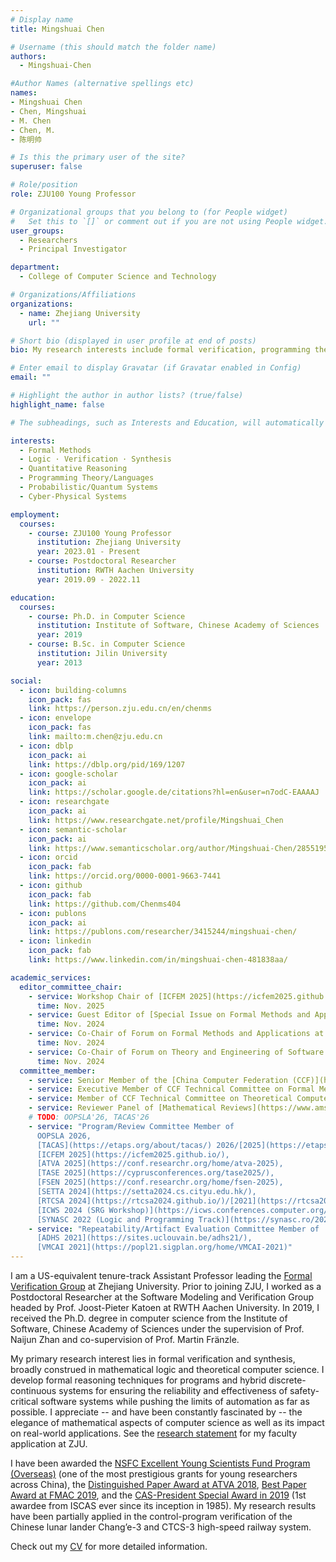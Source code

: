 ```yaml
---
# Display name
title: Mingshuai Chen

# Username (this should match the folder name)
authors:
  - Mingshuai-Chen

#Author Names (alternative spellings etc)
names:
- Mingshuai Chen
- Chen, Mingshuai
- M. Chen
- Chen, M.
- 陈明帅

# Is this the primary user of the site?
superuser: false

# Role/position
role: ZJU100 Young Professor

# Organizational groups that you belong to (for People widget)
#   Set this to `[]` or comment out if you are not using People widget.
user_groups:
  - Researchers
  - Principal Investigator

department:
  - College of Computer Science and Technology

# Organizations/Affiliations
organizations:
  - name: Zhejiang University
    url: ""

# Short bio (displayed in user profile at end of posts)
bio: My research interests include formal verification, programming theory, and logical aspects of computer science.

# Enter email to display Gravatar (if Gravatar enabled in Config)
email: ""

# Highlight the author in author lists? (true/false)
highlight_name: false

# The subheadings, such as Interests and Education, will automatically translate depending on the language chosen in `config.yaml`. To customize the subheading text, see the Language page in the docs.

interests:
  - Formal Methods
  - Logic · Verification · Synthesis
  - Quantitative Reasoning
  - Programming Theory/Languages
  - Probabilistic/Quantum Systems
  - Cyber-Physical Systems

employment:
  courses:
    - course: ZJU100 Young Professor
      institution: Zhejiang University
      year: 2023.01 - Present
    - course: Postdoctoral Researcher
      institution: RWTH Aachen University
      year: 2019.09 - 2022.11

education:
  courses:
    - course: Ph.D. in Computer Science
      institution: Institute of Software, Chinese Academy of Sciences
      year: 2019
    - course: B.Sc. in Computer Science
      institution: Jilin University
      year: 2013

social:
  - icon: building-columns
    icon_pack: fas
    link: https://person.zju.edu.cn/en/chenms
  - icon: envelope
    icon_pack: fas
    link: mailto:m.chen@zju.edu.cn
  - icon: dblp
    icon_pack: ai
    link: https://dblp.org/pid/169/1207
  - icon: google-scholar
    icon_pack: ai
    link: https://scholar.google.de/citations?hl=en&user=n7odC-EAAAAJ
  - icon: researchgate
    icon_pack: ai
    link: https://www.researchgate.net/profile/Mingshuai_Chen
  - icon: semantic-scholar
    icon_pack: ai
    link: https://www.semanticscholar.org/author/Mingshuai-Chen/2855195
  - icon: orcid
    icon_pack: fab
    link: https://orcid.org/0000-0001-9663-7441
  - icon: github
    icon_pack: fab
    link: https://github.com/Chenms404
  - icon: publons
    icon_pack: ai
    link: https://publons.com/researcher/3415244/mingshuai-chen/
  - icon: linkedin
    icon_pack: fab
    link: https://www.linkedin.com/in/mingshuai-chen-481838aa/

academic_services:
  editor_committee_chair:
    - service: Workshop Chair of [ICFEM 2025](https://icfem2025.github.io/)
      time: Nov. 2025
    - service: Guest Editor of [Special Issue on Formal Methods and Applications of Journal of Software](https://www.jos.org.cn/jos/news/view/20241211090050001)
      time: Nov. 2024
    - service: Co-Chair of Forum on Formal Methods and Applications at [ChinaSoft 2024](https://chinasoft.ccf.org.cn/)
      time: Nov. 2024
    - service: Co-Chair of Forum on Theory and Engineering of Software under Uncertainty at [ChinaSoft 2024](https://chinasoft.ccf.org.cn/)
      time: Nov. 2024
  committee_member:
    - service: Senior Member of the [China Computer Federation (CCF)](https://www.ccf.org.cn/en/)
    - service: Executive Member of CCF Technical Committee on Formal Methods
    - service: Member of CCF Technical Committee on Theoretical Computer Science
    - service: Reviewer Panel of [Mathematical Reviews](https://www.ams.org/publications/math-reviews/math-reviews)
    # TODO: OOPSLA'26, TACAS'26
    - service: "Program/Review Committee Member of
      OOPSLA 2026,
      [TACAS](https://etaps.org/about/tacas/) 2026/[2025](https://etaps.org/2025/conferences/tacas/),
      [ICFEM 2025](https://icfem2025.github.io/),
      [ATVA 2025](https://conf.researchr.org/home/atva-2025),
      [TASE 2025](https://cyprusconferences.org/tase2025/),
      [FSEN 2025](https://conf.researchr.org/home/fsen-2025),
      [SETTA 2024](https://setta2024.cs.cityu.edu.hk/),
      [RTCSA 2024](https://rtcsa2024.github.io/)/[2021](https://rtcsa2021.github.io/),
      [ICWS 2024 (SRG Workshop)](https://icws.conferences.computer.org/2024/srg-workshop/),
      [SYNASC 2022 (Logic and Programming Track)](https://synasc.ro/2022/logic-and-programming/)"
    - service: "Repeatability/Artifact Evaluation Committee Member of
      [ADHS 2021](https://sites.uclouvain.be/adhs21/),
      [VMCAI 2021](https://popl21.sigplan.org/home/VMCAI-2021)"
---
```


I am a US-equivalent tenure-track Assistant Professor leading the [Formal Verification Group](/) at Zhejiang University. Prior to joining ZJU, I worked as a Postdoctoral Researcher at the Software Modeling and Verification Group headed by Prof. Joost-Pieter Katoen at RWTH Aachen University. In 2019, I received the Ph.D. degree in computer science from the Institute of Software, Chinese Academy of Sciences under the supervision of Prof. Naijun Zhan and co-supervision of Prof. Martin Fränzle.

My primary research interest lies in formal verification and synthesis, broadly construed in mathematical logic and theoretical computer science. I develop formal reasoning techniques for programs and hybrid discrete-continuous systems for ensuring the reliability and effectiveness of safety-critical software systems while pushing the limits of automation as far as possible. I appreciate -- and have been constantly fascinated by -- the elegance of mathematical aspects of computer science as well as its impact on real-world applications. See the [research statement](/files/Research%20Statement_Mingshuai%20Chen.pdf) for my faculty application at ZJU.

I have been awarded the [NSFC Excellent Young Scientists Fund Program (Overseas)](/news/23-10-13-grant-nsfc-excellent-young-scientist/) (one of the most prestigious grants for young researchers across China), the [Distinguished Paper Award at ATVA 2018](/publication/chen-atva2018/), [Best Paper Award at FMAC 2019](/publication/an-tacas2020/), and the [CAS-President Special Award in 2019](/publication/chen-thesis2019/) (1st awardee from ISCAS ever since its inception in 1985). My research results have been partially applied in the control-program verification of the Chinese lunar lander Chang’e-3 and CTCS-3 high-speed railway system.

<i class="fa-solid fa-download"></i> Check out my [CV](/files/CV_Mingshuai%20Chen.pdf) for more detailed information.

